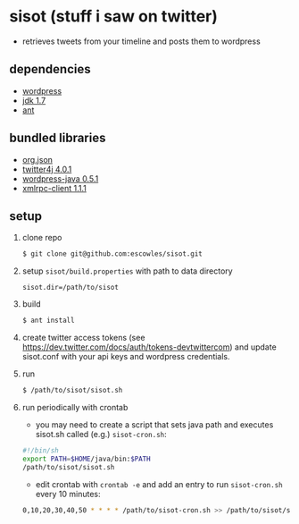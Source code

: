 sisot (stuff i saw on twitter)
========

* retrieves tweets from your timeline and posts them to wordpress

dependencies
------------
* [wordpress](https://wordpress.org/download/)
* [jdk 1.7](http://www.oracle.com/technetwork/java/javase/downloads/jdk7-downloads-1880260.html)
* [ant](http://ant.apache.org/bindownload.cgi)

bundled libraries
--------------------
* [org.json](http://json.org/java/)
* [twitter4j 4.0.1](http://twitter4j.org/en/index.html)
* [wordpress-java 0.5.1](https://code.google.com/p/wordpress-java/)
* [xmlrpc-client 1.1.1](http://ws.apache.org/xmlrpc/)

setup
-----

1. clone repo

	``` sh
	$ git clone git@github.com:escowles/sisot.git
	```

2. setup `sisot/build.properties` with path to data directory

	```
	sisot.dir=/path/to/sisot
	```

3. build

	``` sh
	$ ant install
	```

4. create twitter access tokens (see https://dev.twitter.com/docs/auth/tokens-devtwittercom) and update sisot.conf with your api keys and wordpress credentials.

5. run

	``` sh
	$ /path/to/sisot/sisot.sh
	```

6. run periodically with crontab

	* you may need to create a script that sets java path and executes sisot.sh called (e.g.) `sisot-cron.sh`:

	``` sh
	#!/bin/sh
	export PATH=$HOME/java/bin:$PATH
	/path/to/sisot/sisot.sh
	```

	* edit crontab with `crontab -e` and add an entry to run `sisot-cron.sh` every 10 minutes:

	``` sh
	0,10,20,30,40,50 * * * * /path/to/sisot-cron.sh >> /path/to/sisot/sisot.log
	```
